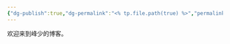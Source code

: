 ```yaml
---
{"dg-publish":true,"dg-permalink":"<% tp.file.path(true) %>","permalink":"/<% tp.file.path(true) %>/","tags":"gardenEntry","dgHomeLink":true,"dgPassFrontmatter":false}
---
```


欢迎来到峰少的博客。